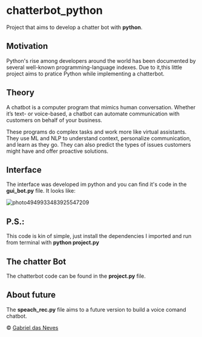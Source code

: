 # chatterbot_python
Project that aims to develop a chatter bot with **python**.

## Motivation
Python's rise among developers around the world has been documented by several well-known programming-language indexes. Due to it,this little project aims to pratice Python while implementing a chatterbot.

## Theory

A chatbot is a computer program that mimics human conversation. Whether it’s text- or voice-based, a chatbot can automate communication with customers on behalf of your business.

These programs do complex tasks and work more like virtual assistants. They use ML and NLP to understand context, personalize communication, and learn as they go. They can also predict the types of issues customers might have and offer proactive solutions.
 
## Interface

The interface was developed im python and you can find it's code in the **gui_bot.py** file.
It looks like:

![photo4949933483925547209](https://user-images.githubusercontent.com/20746412/88003116-67ccbc80-cb04-11ea-88cb-773eaae40946.jpg)

## P.S.:
This code is kin of simple, just install the dependencies I imported and run from terminal with **python project.py**

## The chatter Bot

 The chatterbot code can be found in the **project.py** file.

## About future

The **speach_rec.py** file aims to a future version to build a voice comand chatbot.

 © [Gabriel das Neves](https://gabrieldasneves.github.io/)
